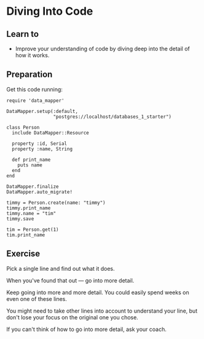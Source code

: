 Diving Into Code
================

## Learn to

* Improve your understanding of code by diving deep into the detail of how it works.

## Preparation

Get this code running:

```ruby=
require 'data_mapper'

DataMapper.setup(:default,
                 "postgres://localhost/databases_1_starter")

class Person
  include DataMapper::Resource

  property :id, Serial
  property :name, String

  def print_name
    puts name
  end
end

DataMapper.finalize
DataMapper.auto_migrate!

timmy = Person.create(name: "timmy")
timmy.print_name
timmy.name = "tim"
timmy.save

tim = Person.get(1)
tim.print_name
```

## Exercise

Pick a single line and find out what it does.

When you've found that out — go into more detail.

Keep going into more and more detail. You could easily spend weeks on even one of these lines.

You might need to take other lines into account to understand your line, but don't lose your focus on the original one you chose.

If you can't think of how to go into more detail, ask your coach.
